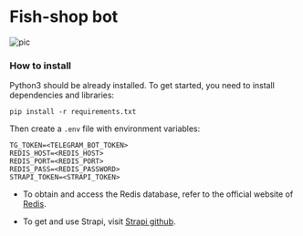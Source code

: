 # Fish-shop bot

![pic](https://dvmn.org/media/filer_public/0a/5b/0a5b562c-7cb4-43e3-b51b-1b61721200fb/fish-shop.gif)

### How to install
Python3 should be already installed. 
To get started, you need to install dependencies and libraries:
```shell
pip install -r requirements.txt
```

Then create a `.env` file with environment variables:
```
TG_TOKEN=<TELEGRAM_BOT_TOKEN>
REDIS_HOST=<REDIS_HOST>
REDIS_PORT=<REDIS_PORT>
REDIS_PASS=<REDIS_PASSWORD>
STRAPI_TOKEN=<STRAPI_TOKEN>
```

- To obtain and access the Redis database, refer to the official website of [Redis](https://redis.com/).

- To get and use Strapi, visit [Strapi github](https://github.com/strapi/strapi). 
